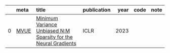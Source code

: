|    | meta                                 | title                                                                                                        | publication   |   year | code   | note   |
|---:|:-------------------------------------|:-------------------------------------------------------------------------------------------------------------|:--------------|-------:|:-------|:-------|
|  0 | [MVUE](../../meta/2U5DXO7C.prototxt) | [Minimum Variance Unbiased N:M Sparsity for the Neural Gradients](https://openreview.net/pdf?id=vuD2xEtxZcj) | ICLR          |   2023 |        |        |
